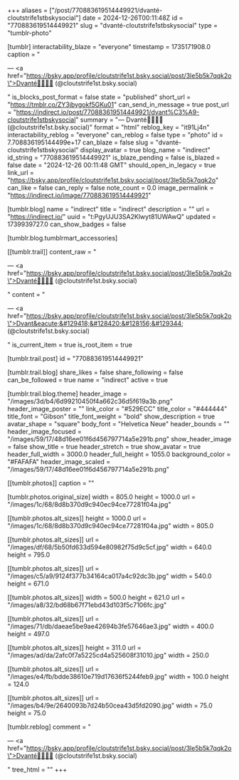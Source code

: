 +++
aliases = ["/post/770883619514449921/dvanté-cloutstrife1stbskysocial"]
date = 2024-12-26T00:11:48Z
id = "770883619514449921"
slug = "dvanté-cloutstrife1stbskysocial"
type = "tumblr-photo"

[tumblr]
interactability_blaze = "everyone"
timestamp = 1735171908.0
caption = "<p>— <a href=\"https://bsky.app/profile/cloutstrife1st.bsky.social/post/3le5b5k7qqk2o\">Dvanté🦊🖤💜🥀 (@cloutstrife1st.bsky.social)</a></p>"
is_blocks_post_format = false
state = "published"
short_url = "https://tmblr.co/ZY3jbygokf5GKu01"
can_send_in_message = true
post_url = "https://indirect.io/post/770883619514449921/dvant%C3%A9-cloutstrife1stbskysocial"
summary = "— Dvanté🦊🖤💜🥀 (@cloutstrife1st.bsky.social)"
format = "html"
reblog_key = "it91Lj4n"
interactability_reblog = "everyone"
can_reblog = false
type = "photo"
id = 7.708836195144499e+17
can_blaze = false
slug = "dvanté-cloutstrife1stbskysocial"
display_avatar = true
blog_name = "indirect"
id_string = "770883619514449921"
is_blaze_pending = false
is_blazed = false
date = "2024-12-26 00:11:48 GMT"
should_open_in_legacy = true
link_url = "https://bsky.app/profile/cloutstrife1st.bsky.social/post/3le5b5k7qqk2o"
can_like = false
can_reply = false
note_count = 0.0
image_permalink = "https://indirect.io/image/770883619514449921"

[tumblr.blog]
name = "indirect"
title = "indirect"
description = ""
url = "https://indirect.io/"
uuid = "t:PgyUJU3SA2Klwyt81UWAwQ"
updated = 1739939727.0
can_show_badges = false

[tumblr.blog.tumblrmart_accessories]

[[tumblr.trail]]
content_raw = "<p>— <a href=\"https://bsky.app/profile/cloutstrife1st.bsky.social/post/3le5b5k7qqk2o\">Dvanté🦊🖤💜🥀 (@cloutstrife1st.bsky.social)</a></p>"
content = "<p>&mdash; <a href=\"https://bsky.app/profile/cloutstrife1st.bsky.social/post/3le5b5k7qqk2o\">Dvant&eacute;&#129418;&#128420;&#128156;&#129344; (@cloutstrife1st.bsky.social)</a></p>"
is_current_item = true
is_root_item = true

[tumblr.trail.post]
id = "770883619514449921"

[tumblr.trail.blog]
share_likes = false
share_following = false
can_be_followed = true
name = "indirect"
active = true

[tumblr.trail.blog.theme]
header_image = "/images/3d/b4/6d99210450f4a662c36d5f619a3b.png"
header_image_poster = ""
link_color = "#529ECC"
title_color = "#444444"
title_font = "Gibson"
title_font_weight = "bold"
show_description = true
avatar_shape = "square"
body_font = "Helvetica Neue"
header_bounds = ""
header_image_focused = "/images/59/17/48d16ee01f6d456797714a5e291b.png"
show_header_image = false
show_title = true
header_stretch = true
show_avatar = true
header_full_width = 3000.0
header_full_height = 1055.0
background_color = "#FAFAFA"
header_image_scaled = "/images/59/17/48d16ee01f6d456797714a5e291b.png"

[[tumblr.photos]]
caption = ""

[tumblr.photos.original_size]
width = 805.0
height = 1000.0
url = "/images/1c/68/8d8b370d9c940ec94ce77281f04a.jpg"

[[tumblr.photos.alt_sizes]]
height = 1000.0
url = "/images/1c/68/8d8b370d9c940ec94ce77281f04a.jpg"
width = 805.0

[[tumblr.photos.alt_sizes]]
url = "/images/df/68/5b50fd633d594e80982f75d9c5cf.jpg"
width = 640.0
height = 795.0

[[tumblr.photos.alt_sizes]]
url = "/images/c5/a9/9124f377b34164ca017a4c92dc3b.jpg"
width = 540.0
height = 671.0

[[tumblr.photos.alt_sizes]]
width = 500.0
height = 621.0
url = "/images/a8/32/bd68b67f71ebd43d103f5c7106fc.jpg"

[[tumblr.photos.alt_sizes]]
url = "/images/71/db/daeae5be9ae42694b3fe57646ae3.jpg"
width = 400.0
height = 497.0

[[tumblr.photos.alt_sizes]]
height = 311.0
url = "/images/ad/da/2afc0f7a5225cd4a525608f31010.jpg"
width = 250.0

[[tumblr.photos.alt_sizes]]
url = "/images/e4/fb/bdde38610e719d17636f5244feb9.jpg"
width = 100.0
height = 124.0

[[tumblr.photos.alt_sizes]]
url = "/images/b4/9e/2640093b7d24b50cea43d5fd2090.jpg"
width = 75.0
height = 75.0

[tumblr.reblog]
comment = "<p>— <a href=\"https://bsky.app/profile/cloutstrife1st.bsky.social/post/3le5b5k7qqk2o\">Dvanté🦊🖤💜🥀 (@cloutstrife1st.bsky.social)</a></p>"
tree_html = ""
+++
